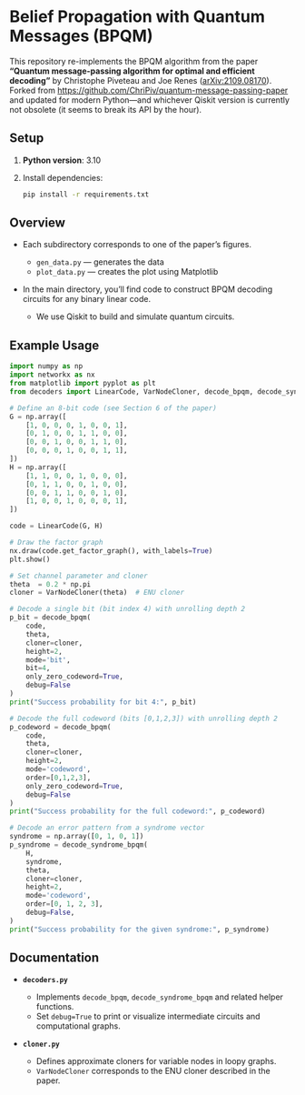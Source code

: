 # Belief Propagation with Quantum Messages (BPQM)

This repository re-implements the BPQM algorithm from the paper
**“Quantum message-passing algorithm for optimal and efficient decoding”**
by Christophe Piveteau and Joe Renes ([arXiv:2109.08170](https://arxiv.org/abs/2109.08170)).
Forked from https://github.com/ChriPiv/quantum-message-passing-paper and updated for modern Python—and whichever Qiskit version is currently not obsolete (it seems to break its API by the hour).

## Setup

1. **Python version**: 3.10
2. Install dependencies:

   ```bash
   pip install -r requirements.txt
   ```

## Overview

* Each subdirectory corresponds to one of the paper’s figures.

  * `gen_data.py` — generates the data
  * `plot_data.py` — creates the plot using Matplotlib

* In the main directory, you’ll find code to construct BPQM decoding circuits for any binary linear code.

  * We use Qiskit to build and simulate quantum circuits.

## Example Usage

```python
import numpy as np
import networkx as nx
from matplotlib import pyplot as plt
from decoders import LinearCode, VarNodeCloner, decode_bpqm, decode_syndrome_bpqm

# Define an 8-bit code (see Section 6 of the paper)
G = np.array([
    [1, 0, 0, 0, 1, 0, 0, 1],
    [0, 1, 0, 0, 1, 1, 0, 0],
    [0, 0, 1, 0, 0, 1, 1, 0],
    [0, 0, 0, 1, 0, 0, 1, 1],
])
H = np.array([
    [1, 1, 0, 0, 1, 0, 0, 0],
    [0, 1, 1, 0, 0, 1, 0, 0],
    [0, 0, 1, 1, 0, 0, 1, 0],
    [1, 0, 0, 1, 0, 0, 0, 1],
])

code = LinearCode(G, H)

# Draw the factor graph
nx.draw(code.get_factor_graph(), with_labels=True)
plt.show()

# Set channel parameter and cloner
theta  = 0.2 * np.pi
cloner = VarNodeCloner(theta)  # ENU cloner

# Decode a single bit (bit index 4) with unrolling depth 2
p_bit = decode_bpqm(
    code,
    theta,
    cloner=cloner,
    height=2,
    mode='bit',
    bit=4,
    only_zero_codeword=True,
    debug=False
)
print("Success probability for bit 4:", p_bit)

# Decode the full codeword (bits [0,1,2,3]) with unrolling depth 2
p_codeword = decode_bpqm(
    code,
    theta,
    cloner=cloner,
    height=2,
    mode='codeword',
    order=[0,1,2,3],
    only_zero_codeword=True,
    debug=False
)
print("Success probability for the full codeword:", p_codeword)

# Decode an error pattern from a syndrome vector
syndrome = np.array([0, 1, 0, 1])
p_syndrome = decode_syndrome_bpqm(
    H,
    syndrome,
    theta,
    cloner=cloner,
    height=2,
    mode='codeword',
    order=[0, 1, 2, 3],
    debug=False,
)
print("Success probability for the given syndrome:", p_syndrome)
```

## Documentation

* **`decoders.py`**

  * Implements `decode_bpqm`, `decode_syndrome_bpqm` and related helper functions.
  * Set `debug=True` to print or visualize intermediate circuits and computational graphs.

* **`cloner.py`**

  * Defines approximate cloners for variable nodes in loopy graphs.
  * `VarNodeCloner` corresponds to the ENU cloner described in the paper.
